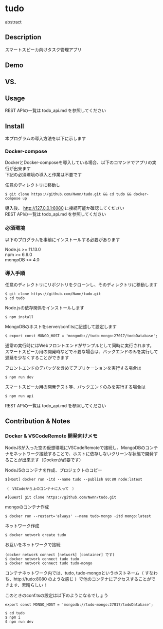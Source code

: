tudo
====

abstract

## Description
スマートスピーカ向けタスク管理アプリ

## Demo

## VS. 

## Usage
REST APIの一覧は todo_api.md を参照してください  

## Install
本プログラムの導入方法を以下に示します

### Docker-compose
DockerとDocker-composeを導入している場合、以下のコマンドでアプリの実行が出来ます  
下記の必須環境の導入と作業は不要です

任意のディレクトリに移動し  
```
$ git clone https://github.com/Nwnn/tudo.git && cd tudo && docker-compose up
```

導入後、 http://127.0.0.1:8080 に接続可能か確認してください  
REST APIの一覧は todo_api.md を参照してください


### 必須環境
以下のプログラムを事前にインストールする必要があります

Node.js >= 11.13.0  
npm >= 6.9.0  
mongoDB >= 4.0

### 導入手順

任意のディレクトリにリポジトリをクローンし、そのディレクトリに移動します
```
$ git clone https://github.com/Nwnn/tudo.git
$ cd tudo
```

Node.jsの依存関係をインストールします
```
$ npm install
```

MongoDBのホストをserver/conf.tsに記述して設定します
```
$ export const MONGO_HOST = 'mongodb://tudo-mongo:27017/todoDatabase';
```

通常の実行時にはWebフロントエンドがサンプルとして同時に実行されます。  
スマートスピーカ用の開発時などで不要な場合は、バックエンドのみを実行して遅延を少なくすることができます  

フロントエンドのデバッグを含めてアプリケーションを実行する場合は
```
$ npm run dev
```

スマートスピーカ用の開発テスト等、バックエンドのみを実行する場合は
```
$ npm run api
```

REST APIの一覧は todo_api.md を参照してください

## Contribution & Notes

### Docker & VSCodeRemote 開発向けメモ
NodeJSが入った空の仮想環境にVSCodeRemoteで接続し、MongoDBのコンテナをネットワーク接続することで、ホストに依存しないクリーンな状態で開発することが出来ます（Dockerが必要です）

NodeJSのコンテナを作成、プロジェクトのコピー

```
$[Host] docker run -itd --name tudo --publish 80:80 node:latest

（　VSCodeから上のコンテナに入って　）

#[Guest] git clone https://github.com/Nwnn/tudo.git
```

mongoのコンテナ作成
```
$ docker run --restart='always' --name tudo-mongo -itd mongo:latest
```

ネットワーク作成
```
$ docker network create tudo
```

お互いをネットワークで接続
```
(docker network connect [network] [container] です)
$ docker network connect tudo tudo
$ docker network connect tudo tudo-mongo
```

コンテナネットワーク内では、tudo, tudo-mongoというホストネーム（ すなわち、http://tudo:8080 のような感じ ）で他のコンテナにアクセスすることができます、素晴らしい！

このときのconf.tsの設定は以下のようになるでしょう

```
export const MONGO_HOST = 'mongodb://tudo-mongo:27017/todoDatabase';
```

```
$ cd tudo
$ npm i
$ npm run dev
```

